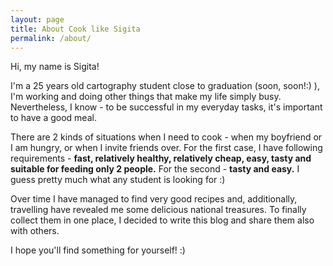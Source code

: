 ```yaml
---
layout: page
title: About Cook like Sigita
permalink: /about/
---
```


Hi, my name is Sigita!

I'm a 25 years old cartography student close to graduation (soon, soon!:) ), I'm working and doing other things that make my life simply busy. Nevertheless, I know - to be successful in my everyday tasks, it's important to have a good meal.

There are 2 kinds of situations when I need to cook - when my boyfriend or I am hungry, or when I invite friends over. For the first case, I have following requirements - **fast, relatively healthy, relatively cheap, easy, tasty and suitable for feeding only 2 people.** For the second - **tasty and easy.** I guess pretty much what any student is looking for :) 

Over time I have managed to find very good recipes and, additionally, travelling have revealed me some delicious national treasures. To finally collect them in one place, I decided to write this blog and share them also with others.

I hope you'll find something for yourself! :)

